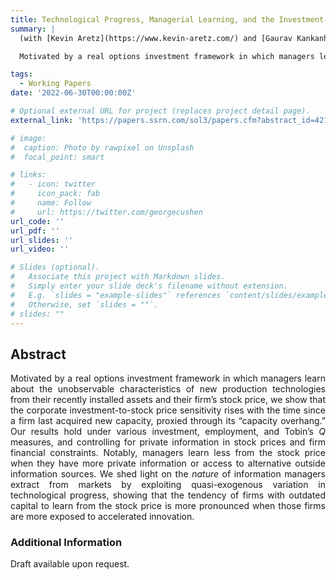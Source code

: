 ```yaml
---
title: Technological Progress, Managerial Learning, and the Investment-to-Stock Price Sensitivity
summary: |
  (with [Kevin Aretz](https://www.kevin-aretz.com/) and [Gaurav Kankanhalli](https://gauravkankanhalli.com/))

  Motivated by a real options investment framework in which managers learn about the unobservable characteristics of new production technologies from their recently installed assets and their firm’s stock price, we show that the corporate investment-to-stock price sensitivity rises with the time since a firm last acquired new capacity, proxied through its “capacity overhang.” Our results hold under various investment, employment, and Tobin’s <em>Q</em> measures, and controlling for private information in stock prices and firm financial constraints. Notably, managers learn less from the stock price when they have more private information or access to alternative outside information sources. We shed light on the <em>nature</em> of information managers extract from markets by exploiting quasi-exogenous variation in technological progress, showing that the tendency of firms with outdated capital to learn from the stock price is more pronounced when those firms are more exposed to accelerated innovation.

tags:
  - Working Papers
date: '2022-06-30T00:00:00Z'

# Optional external URL for project (replaces project detail page).
external_link: 'https://papers.ssrn.com/sol3/papers.cfm?abstract_id=4214448'

# image:
#  caption: Photo by rawpixel on Unsplash
#  focal_point: smart

# links:
#   - icon: twitter
#     icon_pack: fab
#     name: Follow
#     url: https://twitter.com/georgecushen
url_code: ''
url_pdf: ''
url_slides: ''
url_video: ''

# Slides (optional).
#   Associate this project with Markdown slides.
#   Simply enter your slide deck's filename without extension.
#   E.g. `slides = "example-slides"` references `content/slides/example-slides.md`.
#   Otherwise, set `slides = ""`.
# slides: ""
---
```

## Abstract
<div align="justify"> Motivated by a real options investment framework in which managers learn about the unobservable characteristics of new production technologies from their recently installed assets and their firm’s stock price, we show that the corporate investment-to-stock price sensitivity rises with the time since a firm last acquired new capacity, proxied through its “capacity overhang.” Our results hold under various investment, employment, and Tobin’s <em>Q</em> measures, and controlling for private information in stock prices and firm financial constraints. Notably, managers learn less from the stock price when they have more private information or access to alternative outside information sources. We shed light on the <em>nature</em> of information managers extract from markets by exploiting quasi-exogenous variation in technological progress, showing that the tendency of firms with outdated capital to learn from the stock price is more pronounced when those firms are more exposed to accelerated innovation. </div>

### Additional Information
Draft available upon request.
